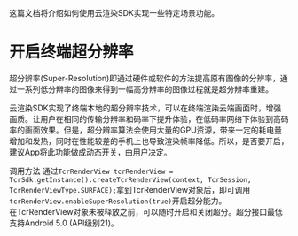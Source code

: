 这篇文档将介绍如何使用云渲染SDK实现一些特定场景功能。

# 开启终端超分辨率
超分辨率(Super-Resolution)即通过硬件或软件的方法提高原有图像的分辨率，通过一系列低分辨率的图像来得到一幅高分辨率的图像过程就是超分辨率重建。

云渲染SDK实现了终端本地的超分辨率技术，可以在终端渲染云端画面时，增强画质。让用户在相同的传输分辨率和码率下提升体验，在低码率网络下体验到高码率的画面效果。但是，超分辨率算法会使用大量的GPU资源，带来一定的耗电量增加和发热，同时在性能较差的手机上也导致渲染帧率降低。所以，是否要开启，建议App将此功能做成动态开关，由用户决定。

调用方法 
通过```TcrRenderView tcrRenderView = TcrSdk.getInstance().createTcrRenderView(context, TcrSession, TcrRenderViewType.SURFACE);```拿到TcrRenderView对象后，即可调用```tcrRenderView.enableSuperResolution(true)```开启超分能力。  
在TcrRenderView对象未被释放之前，可以随时开启和关闭超分。超分接口最低支持Android 5.0 (API级别21)。
